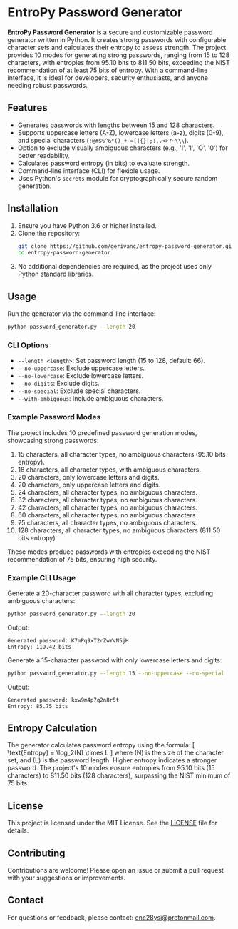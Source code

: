 # EntroPy Password Generator

**EntroPy Password Generator** is a secure and customizable password generator written in Python. It creates strong passwords with configurable character sets and calculates their entropy to assess strength. The project provides 10 modes for generating strong passwords, ranging from 15 to 128 characters, with entropies from 95.10 bits to 811.50 bits, exceeding the NIST recommendation of at least 75 bits of entropy. With a command-line interface, it is ideal for developers, security enthusiasts, and anyone needing robust passwords.

## Features
- Generates passwords with lengths between 15 and 128 characters.
- Supports uppercase letters (A-Z), lowercase letters (a-z), digits (0-9), and special characters (`!@#$%^&*()_+-=[]{}|;:,.<>?~\\\`).
- Option to exclude visually ambiguous characters (e.g., 'I', 'l', 'O', '0') for better readability.
- Calculates password entropy (in bits) to evaluate strength.
- Command-line interface (CLI) for flexible usage.
- Uses Python's `secrets` module for cryptographically secure random generation.

## Installation
1. Ensure you have Python 3.6 or higher installed.
2. Clone the repository:
   ```bash
   git clone https://github.com/gerivanc/entropy-password-generator.git
   cd entropy-password-generator
   ```
3. No additional dependencies are required, as the project uses only Python standard libraries.

## Usage
Run the generator via the command-line interface:
```bash
python password_generator.py --length 20
```

### CLI Options
- `--length <length>`: Set password length (15 to 128, default: 66).
- `--no-uppercase`: Exclude uppercase letters.
- `--no-lowercase`: Exclude lowercase letters.
- `--no-digits`: Exclude digits.
- `--no-special`: Exclude special characters.
- `--with-ambiguous`: Include ambiguous characters.

### Example Password Modes
The project includes 10 predefined password generation modes, showcasing strong passwords:
1. 15 characters, all character types, no ambiguous characters (95.10 bits entropy).
2. 18 characters, all character types, with ambiguous characters.
3. 20 characters, only lowercase letters and digits.
4. 20 characters, only uppercase letters and digits.
5. 24 characters, all character types, no ambiguous characters.
6. 32 characters, all character types, no ambiguous characters.
7. 42 characters, all character types, no ambiguous characters.
8. 60 characters, all character types, no ambiguous characters.
9. 75 characters, all character types, no ambiguous characters.
10. 128 characters, all character types, no ambiguous characters (811.50 bits entropy).

These modes produce passwords with entropies exceeding the NIST recommendation of 75 bits, ensuring high security.

### Example CLI Usage
Generate a 20-character password with all character types, excluding ambiguous characters:
```bash
python password_generator.py --length 20
```
Output:
```
Generated password: K7mPq9xT2rZwYvN5jH
Entropy: 119.42 bits
```

Generate a 15-character password with only lowercase letters and digits:
```bash
python password_generator.py --length 15 --no-uppercase --no-special
```
Output:
```
Generated password: kxw9m4p7q2n8r5t
Entropy: 85.75 bits
```

## Entropy Calculation
The generator calculates password entropy using the formula:
\[
\text{Entropy} = \log_2(N) \times L
\]
where \(N\) is the size of the character set, and \(L\) is the password length. Higher entropy indicates a stronger password. The project's 10 modes ensure entropies from 95.10 bits (15 characters) to 811.50 bits (128 characters), surpassing the NIST minimum of 75 bits.

## License
This project is licensed under the MIT License. See the [LICENSE](LICENSE) file for details.

## Contributing
Contributions are welcome! Please open an issue or submit a pull request with your suggestions or improvements.

## Contact
For questions or feedback, please contact: enc28ysi@protonmail.com.